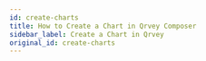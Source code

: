 ```yaml
---
id: create-charts
title: How to Create a Chart in Qrvey Composer
sidebar_label: Create a Chart in Qrvey
original_id: create-charts
---
```

<div style={{textAlign: "justify"}}>

<script type="text/javascript">window.addEventListener("load",() =&gt; {"{"}
     document.querySelector('.post article').insertAdjacentHTML('afterbegin', `&lt;iframe src="https://docs.google.com/presentation/d/e/2PACX-1vROlym8MGaUe5mHmuc4pJ3BTlsrQxNUoJ-6NZuApFAFYsXYAi5lRQ4EvA1hrQsvj5org8GXTNosYq48/embed?start=false&loop=false&delayms=3000" frameborder="0" width="960" height="569" allowfullscreen="true" mozallowfullscreen="true" webkitallowfullscreen="true"&gt;&lt;/iframe&gt;`);
{"}"});</script>    
</div>